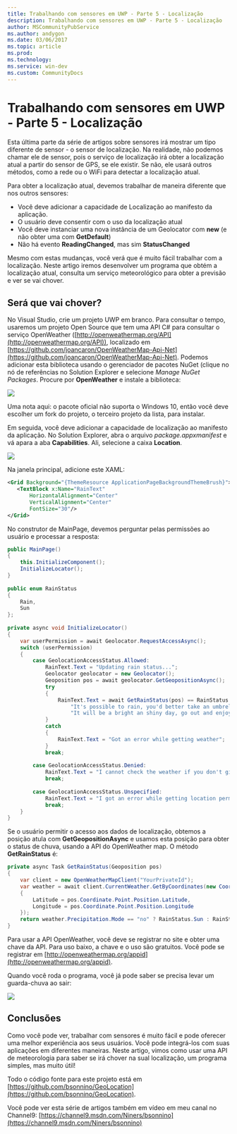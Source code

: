 ```yaml
---
title: Trabalhando com sensores em UWP - Parte 5 - Localização
description: Trabalhando com sensores em UWP - Parte 5 - Localização
author: MSCommunityPubService
ms.author: andygon
ms.date: 03/06/2017
ms.topic: article
ms.prod: 
ms.technology: 
ms.service: win-dev
ms.custom: CommunityDocs
---
```




# Trabalhando com sensores em UWP - Parte 5 - Localização #
Esta última parte da série de artigos sobre sensores irá mostrar um tipo diferente de sensor - o sensor de localização. Na realidade, não podemos chamar ele de sensor, pois o serviço de localização irá obter a localização atual a partir do sensor de GPS, se ele existir. Se não, ele usará outros métodos, como a rede ou o WiFi para detectar a localização atual.

Para obter a localização atual, devemos trabalhar de maneira diferente que nos outros sensores:


- Você deve adicionar a capacidade de Localização ao manifesto da aplicação.
- O usuário deve consentir com o uso da localização atual
- Você deve instanciar uma nova instância de um Geolocator com __new__ (e não obter uma com __GetDefault__)
- Não há evento __ReadingChanged__, mas sim __StatusChanged__

Mesmo com estas mudanças, você verá que é muito fácil trabalhar com a localização. Neste artigo iremos desenvolver um programa que obtém a localização atual, consulta um serviço meteorológico para obter a previsão e ver se vai chover.  

## Será que vai chover? ##
No Visual Studio, crie um projeto UWP em branco. Para consultar o tempo, usaremos um projeto Open Source que tem uma API C# para consultar o serviço OpenWeather ([http://openweathermap.org/API](http://openweathermap.org/API)), localizado em [https://github.com/joancaron/OpenWeatherMap-Api-Net](https://github.com/joancaron/OpenWeatherMap-Api-Net). Podemos adicionar esta biblioteca usando o gerenciador de pacotes NuGet (clique no nó de referências no Solution Explorer e selecione _Manage NuGet Packages_. Procure por __OpenWeather__ e instale a biblioteca:

![](http://blogs.msmvps.com/bsonnino/files/2016/12/image_thumb-7.png)

Uma nota aqui: o pacote oficial não suporta o Windows 10, então você deve escolher um fork do projeto, o terceiro projeto da lista, para instalar.

Em seguida, você deve adicionar a capacidade de localização ao manifesto da aplicação. No Solution Explorer, abra o arquivo _package.appxmanifest_ e vá apara a aba __Capabilities__. Ali, selecione a caixa __Location__.

![](http://blogs.msmvps.com/bsonnino/files/2016/12/image_thumb-8.png)

Na janela principal, adicione este XAML:

```xml
<Grid Background="{ThemeResource ApplicationPageBackgroundThemeBrush}">
   <TextBlock x:Name="RainText"
       HorizontalAlignment="Center"
       VerticalAlignment="Center"
       FontSize="30"/>
</Grid>
```

No construtor de MainPage, devemos perguntar pelas permissões ao usuário e processar a resposta:

```C#
public MainPage()
{
    this.InitializeComponent();
    InitializeLocator();
}
 
public enum RainStatus
{
    Rain,
    Sun
};
 
private async void InitializeLocator()
{
    var userPermission = await Geolocator.RequestAccessAsync();
    switch (userPermission)
    {
        case GeolocationAccessStatus.Allowed:
            RainText.Text = "Updating rain status...";
            Geolocator geolocator = new Geolocator();
            Geoposition pos = await geolocator.GetGeopositionAsync();
            try
            {
                RainText.Text = await GetRainStatus(pos) == RainStatus.Rain ?
                    "It's possible to rain, you'd better take an umbrella" :
                    "It will be a bright an shiny day, go out and enjoy";
            }
            catch
            {
                RainText.Text = "Got an error while getting weather";
            }
            break;
 
        case GeolocationAccessStatus.Denied:
            RainText.Text = "I cannot check the weather if you don't give me the access to your location...";
            break;
 
        case GeolocationAccessStatus.Unspecified:
            RainText.Text = "I got an error while getting location permission. Please try again...";
            break;
    }
}
```

Se o usuário permitir o acesso aos dados de localização, obtemos a posição atula com __GetGeopositionAsync__ e usamos esta posição para obter o status de chuva, usando a API do OpenWeather map. O método __GetRainStatus__ é:

```C#
private async Task GetRainStatus(Geoposition pos)
{
    var client = new OpenWeatherMapClient("YourPrivateId");
    var weather = await client.CurrentWeather.GetByCoordinates(new Coordinates()
    {
        Latitude = pos.Coordinate.Point.Position.Latitude,
        Longitude = pos.Coordinate.Point.Position.Longitude
    });
    return weather.Precipitation.Mode == "no" ? RainStatus.Sun : RainStatus.Rain;
}
```

Para usar a API OpenWeather, você deve se registrar no site e obter uma chave da API. Para uso baixo, a chave e o uso são gratuitos. Você pode se registrar em [http://openweathermap.org/appid](http://openweathermap.org/appid).

Quando você roda o programa, você já pode saber se precisa levar um guarda-chuva ao sair:

![](http://blogs.msmvps.com/bsonnino/files/2016/12/image_thumb-9.png)

## Conclusões ##
Como você pode ver, trabalhar com sensores é muito fácil e pode oferecer uma melhor experiência aos seus usuários. Você pode integrá-los com suas aplicações em diferentes maneiras. Neste artigo, vimos como usar uma API de meteorologia para saber se irá chover na sual localização, um programa simples, mas muito útil!

Todo o código fonte para este projeto está em [https://github.com/bsonnino/GeoLocation](https://github.com/bsonnino/GeoLocation).

Você pode ver esta série de artigos também em vídeo em meu canal no Channel9: [https://channel9.msdn.com/Niners/bsonnino](https://channel9.msdn.com/Niners/bsonnino)
